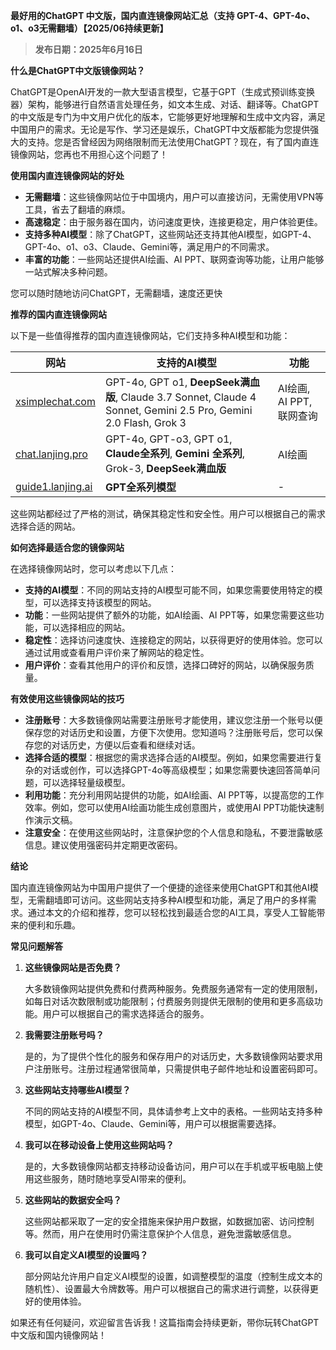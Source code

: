 **最好用的ChatGPT 中文版，国内直连镜像网站汇总（支持 GPT-4、GPT-4o、o1、o3无需翻墙）【2025/06持续更新】**

> **发布日期：2025年6月16日**

**什么是ChatGPT中文版镜像网站？**

ChatGPT是OpenAI开发的一款大型语言模型，它基于GPT（生成式预训练变换器）架构，能够进行自然语言处理任务，如文本生成、对话、翻译等。ChatGPT的中文版是专门为中文用户优化的版本，它能够更好地理解和生成中文内容，满足中国用户的需求。无论是写作、学习还是娱乐，ChatGPT中文版都能为您提供强大的支持。您是否曾经因为网络限制而无法使用ChatGPT？现在，有了国内直连镜像网站，您再也不用担心这个问题了！

**使用国内直连镜像网站的好处**

- **无需翻墙**：这些镜像网站位于中国境内，用户可以直接访问，无需使用VPN等工具，省去了翻墙的麻烦。
- **高速稳定**：由于服务器在国内，访问速度更快，连接更稳定，用户体验更佳。
- **支持多种AI模型**：除了ChatGPT，这些网站还支持其他AI模型，如GPT-4、GPT-4o、o1、o3、Claude、Gemini等，满足用户的不同需求。
- **丰富的功能**：一些网站还提供AI绘画、AI PPT、联网查询等功能，让用户能够一站式解决多种问题。

您可以随时随地访问ChatGPT，无需翻墙，速度还更快

**推荐的国内直连镜像网站**

以下是一些值得推荐的国内直连镜像网站，它们支持多种AI模型和功能：

| 网站 | 支持的AI模型 | 功能 |
| --- | --- | --- |
| [xsimplechat.com](https://xsimplechat.com) | GPT-4o, GPT o1, **DeepSeek满血版**, Claude 3.7 Sonnet, Claude 4 Sonnet, Gemini 2.5 Pro, Gemini 2.0 Flash, Grok 3 | AI绘画, AI PPT, 联网查询 |
| [chat.lanjing.pro](https://chat.lanjing.pro/) | GPT-4o, GPT-o3, GPT o1, **Claude全系列**, **Gemini 全系列**, Grok-3, **DeepSeek满血版** | AI绘画 |
| [guide1.lanjing.ai](https://guide1.lanjing.ai) | **GPT全系列模型** | - |

这些网站都经过了严格的测试，确保其稳定性和安全性。用户可以根据自己的需求选择合适的网站。

**如何选择最适合您的镜像网站**

在选择镜像网站时，您可以考虑以下几点：

- **支持的AI模型**：不同的网站支持的AI模型可能不同，如果您需要使用特定的模型，可以选择支持该模型的网站。
- **功能**：一些网站提供了额外的功能，如AI绘画、AI PPT等，如果您需要这些功能，可以选择相应的网站。
- **稳定性**：选择访问速度快、连接稳定的网站，以获得更好的使用体验。您可以通过试用或查看用户评价来了解网站的稳定性。
- **用户评价**：查看其他用户的评价和反馈，选择口碑好的网站，以确保服务质量。

**有效使用这些镜像网站的技巧**

- **注册账号**：大多数镜像网站需要注册账号才能使用，建议您注册一个账号以便保存您的对话历史和设置，方便下次使用。您知道吗？注册账号后，您可以保存您的对话历史，方便以后查看和继续对话。
- **选择合适的模型**：根据您的需求选择合适的AI模型。例如，如果您需要进行复杂的对话或创作，可以选择GPT-4o等高级模型；如果您需要快速回答简单问题，可以选择轻量级模型。
- **利用功能**：充分利用网站提供的功能，如AI绘画、AI PPT等，以提高您的工作效率。例如，您可以使用AI绘画功能生成创意图片，或使用AI PPT功能快速制作演示文稿。
- **注意安全**：在使用这些网站时，注意保护您的个人信息和隐私，不要泄露敏感信息。建议使用强密码并定期更改密码。

**结论**

国内直连镜像网站为中国用户提供了一个便捷的途径来使用ChatGPT和其他AI模型，无需翻墙即可访问。这些网站支持多种AI模型和功能，满足了用户的多样需求。通过本文的介绍和推荐，您可以轻松找到最适合您的AI工具，享受人工智能带来的便利和乐趣。

**常见问题解答**

1. **这些镜像网站是否免费？**

   大多数镜像网站提供免费和付费两种服务。免费服务通常有一定的使用限制，如每日对话次数限制或功能限制；付费服务则提供无限制的使用和更多高级功能。用户可以根据自己的需求选择适合的服务。

2. **我需要注册账号吗？**

   是的，为了提供个性化的服务和保存用户的对话历史，大多数镜像网站要求用户注册账号。注册过程通常很简单，只需提供电子邮件地址和设置密码即可。

3. **这些网站支持哪些AI模型？**

   不同的网站支持的AI模型不同，具体请参考上文中的表格。一些网站支持多种模型，如GPT-4o、Claude、Gemini等，用户可以根据需要选择。

4. **我可以在移动设备上使用这些网站吗？**

   是的，大多数镜像网站都支持移动设备访问，用户可以在手机或平板电脑上使用这些服务，随时随地享受AI带来的便利。

5. **这些网站的数据安全吗？**

   这些网站都采取了一定的安全措施来保护用户数据，如数据加密、访问控制等。然而，用户在使用时仍需注意保护个人信息，避免泄露敏感信息。

6. **我可以自定义AI模型的设置吗？**

   部分网站允许用户自定义AI模型的设置，如调整模型的温度（控制生成文本的随机性）、设置最大令牌数等。用户可以根据自己的需求进行调整，以获得更好的使用体验。

如果还有任何疑问，欢迎留言告诉我！这篇指南会持续更新，带你玩转ChatGPT中文版和国内镜像网站！


